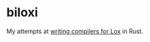 # biloxi

My attempts at [writing compilers for Lox][crafting] in Rust.

[crafting]: https://craftinginterpreters.com/
